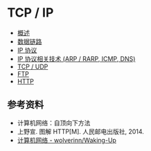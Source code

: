 # TCP / IP

- [概述](https://github.com/ceezyyy/backend-notes/blob/master/Core/networking/notes/intro.md)
- [数据链路](https://github.com/ceezyyy/backend-notes/blob/master/Core/networking/notes/data-link.md)
- [IP 协议](https://github.com/ceezyyy/backend-notes/blob/master/Core/networking/notes/ip.md)
- [IP 协议相关技术 (ARP / RARP, ICMP, DNS)](https://github.com/ceezyyy/backend-notes/blob/master/Core/networking/notes/ip-ref.md)
- [TCP / UDP](https://github.com/ceezyyy/backend-notes/blob/master/Core/networking/notes/tcp-udp.md)
- [FTP](https://github.com/ceezyyy/backend-notes/blob/master/Core/networking/notes/ftp.md)
- [HTTP](https://github.com/ceezyyy/backend-notes/blob/master/Core/networking/notes/http.md)

## 参考资料

- 计算机网络：自顶向下方法
- 上野宣. 图解 HTTP[M]. 人民邮电出版社, 2014.
- [计算机网络 - wolverinn/Waking-Up](https://github.com/wolverinn/Waking-Up/blob/master/Computer%20Network.md)

